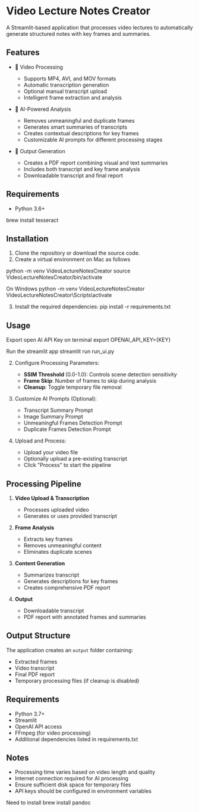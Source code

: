 # Video Lecture Notes Creator

A Streamlit-based application that processes video lectures to automatically generate structured notes with key frames and summaries.

## Features

- 🎥 Video Processing
  - Supports MP4, AVI, and MOV formats
  - Automatic transcription generation
  - Optional manual transcript upload
  - Intelligent frame extraction and analysis

- 🤖 AI-Powered Analysis
  - Removes unmeaningful and duplicate frames
  - Generates smart summaries of transcripts
  - Creates contextual descriptions for key frames
  - Customizable AI prompts for different processing stages

- 📄 Output Generation
  - Creates a PDF report combining visual and text summaries
  - Includes both transcript and key frame analysis
  - Downloadable transcript and final report

## Requirements

- Python 3.6+

brew install tesseract

## Installation

1. Clone the repository or download the source code.
2. Create a virtual environment on Mac as follows

python -m venv VideoLectureNotesCreator
source VideoLectureNotesCreator/bin/activate

On Windows
python -m venv VideoLectureNotesCreator
VideoLectureNotesCreator\Scripts\activate


3. Install the required dependencies:
pip install -r requirements.txt

## Usage
Export open AI API Key on terminal
export OPENAI_API_KEY={KEY}

Run the streamlit app
streamlit run run_ui.py


2. Configure Processing Parameters:
   - **SSIM Threshold** (0.0-1.0): Controls scene detection sensitivity
   - **Frame Skip**: Number of frames to skip during analysis
   - **Cleanup**: Toggle temporary file removal

3. Customize AI Prompts (Optional):
   - Transcript Summary Prompt
   - Image Summary Prompt
   - Unmeaningful Frames Detection Prompt
   - Duplicate Frames Detection Prompt

4. Upload and Process:
   - Upload your video file
   - Optionally upload a pre-existing transcript
   - Click "Process" to start the pipeline

## Processing Pipeline

1. **Video Upload & Transcription**
   - Processes uploaded video
   - Generates or uses provided transcript

2. **Frame Analysis**
   - Extracts key frames
   - Removes unmeaningful content
   - Eliminates duplicate scenes

3. **Content Generation**
   - Summarizes transcript
   - Generates descriptions for key frames
   - Creates comprehensive PDF report

4. **Output**
   - Downloadable transcript
   - PDF report with annotated frames and summaries

## Output Structure

The application creates an `output` folder containing:
- Extracted frames
- Video transcript
- Final PDF report
- Temporary processing files (if cleanup is disabled)

## Requirements

- Python 3.7+
- Streamlit
- OpenAI API access
- FFmpeg (for video processing)
- Additional dependencies listed in requirements.txt

## Notes

- Processing time varies based on video length and quality
- Internet connection required for AI processing
- Ensure sufficient disk space for temporary files
- API keys should be configured in environment variables


Need to install brew install pandoc